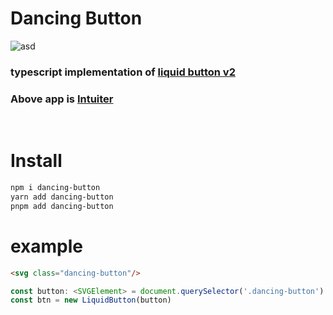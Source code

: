 # Dancing Button
![asd](https://img.shields.io/lgtm/grade/javascript/g/seonglae/dancing-button.svg?logo=lgtm&logoWidth=18)
### typescript implementation of [liquid button v2](https://codepen.io/Zaku/pen/eRmRxz)
### Above app is [Intuiter](https://github.com/seonglae/intuiter)

<br/>

# Install
```bash
npm i dancing-button
yarn add dancing-button
pnpm add dancing-button
```

# example
```html
<svg class="dancing-button"/>
```

```typescript
const button: <SVGElement> = document.querySelector('.dancing-button')
const btn = new LiquidButton(button)
```
